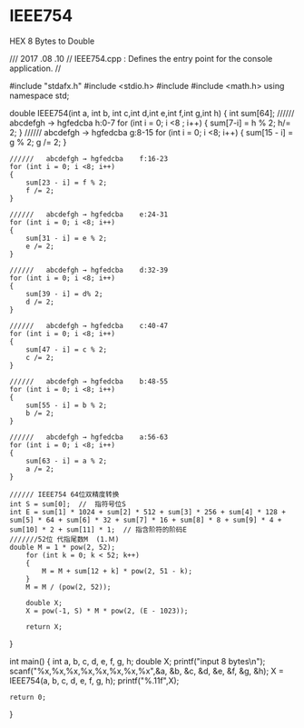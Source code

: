 # IEEE754
HEX 8 Bytes to Double


/// 2017 .08 .10
// IEEE754.cpp : Defines the entry point for the console application.
//

#include "stdafx.h"
#include <stdio.h>
#include <iostream>
#include <math.h>
using namespace std;

double IEEE754(int a, int b, int c,int d,int e,int f,int g,int h)
{
	int sum[64];
	//////   abcdefgh → hgfedcba    h:0-7
	for (int i = 0; i <8 ; i++)
	{
		sum[7-i] = h % 2;
		h/= 2;
	}
	//////   abcdefgh → hgfedcba    g:8-15
	for (int i = 0; i <8; i++)
	{
		sum[15 - i] = g % 2;
		g /= 2;
	}

	//////   abcdefgh → hgfedcba    f:16-23
	for (int i = 0; i <8; i++)
	{
		sum[23 - i] = f % 2;
		f /= 2;
	}

	//////   abcdefgh → hgfedcba    e:24-31
	for (int i = 0; i <8; i++)
	{
		sum[31 - i] = e % 2;
		e /= 2;
	}

	//////   abcdefgh → hgfedcba    d:32-39
	for (int i = 0; i <8; i++)
	{
		sum[39 - i] = d% 2;
		d /= 2;
	}

	//////   abcdefgh → hgfedcba    c:40-47
	for (int i = 0; i <8; i++)
	{
		sum[47 - i] = c % 2;
		c /= 2;
	}

	//////   abcdefgh → hgfedcba    b:48-55
	for (int i = 0; i <8; i++)
	{
		sum[55 - i] = b % 2;
		b /= 2;
	}

	//////   abcdefgh → hgfedcba    a:56-63
	for (int i = 0; i <8; i++)
	{
		sum[63 - i] = a % 2;
		a /= 2;
	}

	////// IEEE754 64位双精度转换
	int S = sum[0];  //  指符号位S
	int E = sum[1] * 1024 + sum[2] * 512 + sum[3] * 256 + sum[4] * 128 + sum[5] * 64 + sum[6] * 32 + sum[7] * 16 + sum[8] * 8 + sum[9] * 4 + sum[10] * 2 + sum[11] * 1;  // 指含阶符的阶码E
	///////52位 代指尾数M  (1.Ｍ)
	double M = 1 * pow(2, 52);
		for (int k = 0; k < 52; k++)
		{
			M = M + sum[12 + k] * pow(2, 51 - k);
		}
		M = M / (pow(2, 52));

		double X;
		X = pow(-1, S) * M * pow(2, (E - 1023));

		return X;

}





int main()
{
	int a, b, c, d, e, f, g, h;
	double X;
	printf("input 8 bytes\n");
	scanf("%x,%x,%x,%x,%x,%x,%x,%x",&a, &b, &c, &d, &e, &f, &g, &h);
	X = IEEE754(a, b, c, d, e, f, g, h);
	printf("%.11f",X);

    return 0;
}

